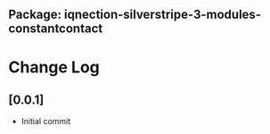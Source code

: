 ## Package: iqnection-silverstripe-3-modules-constantcontact
# Change Log


## [0.0.1]
- Initial commit
